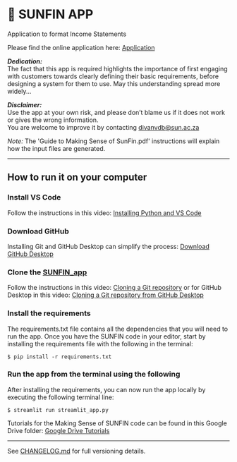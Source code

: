 # 🎈 SUNFIN APP

Application to format Income Statements

Please find the online application here: [Application](https://mss-sunfin.streamlit.app/)

**_Dedication:_**  
The fact that this app is required highlights the importance of first engaging with customers towards clearly defining their basic requirements, before designing a system for them to use. May this understanding spread more widely...

**_Disclaimer:_**  
Use the app at your own risk, and please don’t blame us if it does not work or gives the wrong information.  
You are welcome to improve it by contacting divanvdb@sun.ac.za 

_Note:_ The 'Guide to Making Sense of SunFin.pdf' instructions will explain how the input files are generated.

---

## How to run it on your computer

### Install VS Code

Follow the instructions in this video: [Installing Python and VS Code](https://www.youtube.com/watch?v=cUAK4x_7thA)


### Download GitHub
Installing Git and GitHub Desktop can simplify the process: [Download GitHub Desktop](https://www.youtube.com/watch?v=G4SIIp14Xx4)

### Clone the [SUNFIN_app](https://github.com/Divanvdb/SUNFIN_app/tree/main)
Follow the instructions in this video: [Cloning a Git repository](https://www.youtube.com/watch?v=bQrtezWlphU)
or for GitHub Desktop in this video: [Cloning a Git repository from GitHub Desktop](https://www.youtube.com/watch?v=acIwQO1eOtw)

### Install the requirements
The requirements.txt file contains all the dependencies that you will need to run the app.
Once you have the SUNFIN code in your editor, start by installing the requirements file with the following in the terminal:

   ```
   $ pip install -r requirements.txt
   ```

### Run the app from the terminal using the following
After installing the requirements, you can now run the app locally by executing the following terminal line:

   ```
   $ streamlit run streamlit_app.py
   ```

Tutorials for the Making Sense of SUNFIN code can be found in this Google Drive folder: [Google Drive Tutorials](https://drive.google.com/drive/folders/1RmQb1xKOjGxgUrJvnmoJXOs4X1vahRfM?usp=sharing)

---

See [CHANGELOG.md](./CHANGELOG.md) for full versioning details.

